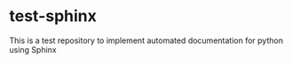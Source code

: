 # test-sphinx
This is a test repository to implement automated documentation for python using Sphinx
